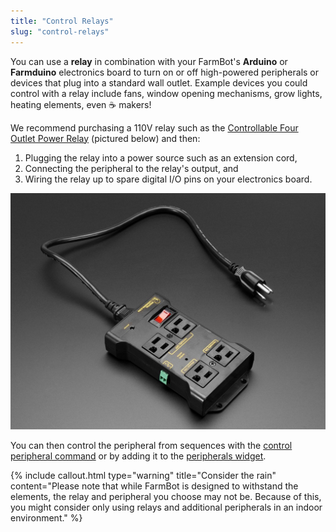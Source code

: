 ```yaml
---
title: "Control Relays"
slug: "control-relays"
---
```


You can use a **relay** in combination with your FarmBot's **Arduino** or **Farmduino** electronics board to turn on or off high-powered peripherals or devices that plug into a standard wall outlet. Example devices you could control with a relay include fans, window opening mechanisms, grow lights, heating elements, even :coffee: makers!

We recommend purchasing a 110V relay such as the [Controllable Four Outlet Power Relay](https://www.adafruit.com/product/2935) (pictured below) and then:
1. Plugging the relay into a power source such as an extension cord,
2. Connecting the peripheral to the relay's output, and
3. Wiring the relay up to spare digital I/O pins on your electronics board.

![110v relay switch](_images/110v_relay_switch.jpg)

You can then control the peripheral from sequences with the [control peripheral command](https://software.farm.bot/docs/peripherals-and-sensors-sequence-commands) or by adding it to the [peripherals widget](https://software.farm.bot/docs/controls#peripherals).

{%
include callout.html
type="warning"
title="Consider the rain"
content="Please note that while FarmBot is designed to withstand the elements, the relay and peripheral you choose may not be. Because of this, you might consider only using relays and additional peripherals in an indoor environment."
%}

